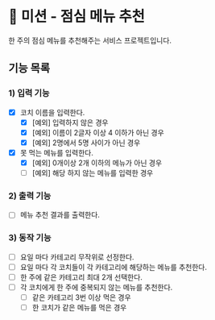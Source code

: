 # 🚀 미션 - 점심 메뉴 추천

한 주의 점심 메뉴를 추천해주는 서비스 프로젝트입니다.

## 기능 목록

### 1) 입력 기능
- [X] 코치 이름을 입력한다.
  - [X] [예외] 입력하지 않은 경우
  - [X] [예외] 이름이 2글자 이상 4 이하가 아닌 경우
  - [X] [예외] 2명에서 5명 사이가 아닌 경우
- [X] 못 먹는 메뉴를 입력한다.
  - [X] [예외] 0개이상 2개 이하의 메뉴가 아닌 경우
  - [ ] [예외] 해당 하지 않는 메뉴를 입력한 경우

### 2) 출력 기능
- [ ] 메뉴 추천 결과를 출력한다.

### 3) 동작 기능
- [ ] 요일 마다 카테고리 무작위로 선정한다.
- [ ] 요일 마다 각 코치들이 각 카테고리에 해당하는 메뉴를 추천한다.
- [ ] 한 주에 같은 카테고리 최대 2개 선택한다.
- [ ] 각 코치에게 한 주에 중복되지 않는 메뉴를 추천한다.
  - [ ] 같은 카테고리 3번 이상 먹은 경우
  - [ ] 한 코치가 같은 메뉴를 먹은 경우